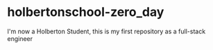 # holbertonschool-zero_day
I'm now a Holberton Student, this is my first repository as a full-stack engineer

